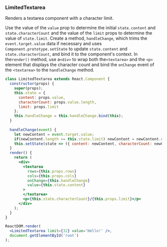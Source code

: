 ### LimitedTextarea

Renders a textarea component with a character limit.

Use the value of the `value` prop to determine the initial `state.content` and `state.characterCount` and the value of the `limit` props to determine the value of `state.limit`.
Create a method, `handleChange`, which trims the `event.target.value` data if necessary and uses `Component.prototype.setState` to update `state.content` and `state.characterCount`, and bind it to the component's context.
In the`render()` method, use a`<div>` to wrap both the`<textarea>` and the `<p>` element that displays the character count and bind the `onChange` event of the `<textarea>` to the `handleChange` method.

```jsx
class LimitedTextarea extends React.Component {
  constructor(props) {
    super(props);
    this.state = {
      content: props.value,
      characterCount: props.value.length,
      limit: props.limit
    };
    this.handleChange = this.handleChange.bind(this);
  }
  
  handleChange(event) {
    let newContent = event.target.value;
    if(newContent.length >= this.state.limit) newContent = newContent.slice(0, this.state.limit);
    this.setState(state => ({ content: newContent, characterCount: newContent.length }));
  }
  render() {
    return (
      <div>
        <textarea 
          rows={this.props.rows} 
          cols={this.props.cols} 
          onChange={this.handleChange} 
          value={this.state.content}
        >
        </textarea>
        <p>{this.state.characterCount}/{this.props.limit}</p>
      </div>
    );
  }
}
```

```jsx
ReactDOM.render(
  <LimitedTextarea limit={32} value='Hello!' />,
  document.getElementById('root')
);
```

<!-- tags: input,state,class -->

<!-- expertise: 0 -->

